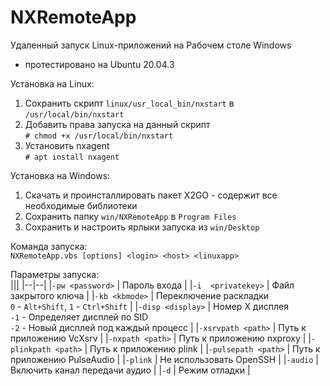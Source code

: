 # NXRemoteApp
Удаленный запуск Linux-приложений на Рабочем столе Windows
* протестировано на Ubuntu 20.04.3

Установка на Linux:  
1. Сохранить скрипт `linux/usr_local_bin/nxstart` в `/usr/local/bin/nxstart`  
2. Добавить права запуска на данный скрипт  
`# chmod +x /usr/local/bin/nxstart`  
3. Установить nxagent  
`# apt install nxagent`  
  
Установка на Windows:  
1. Скачать и проинсталлировать пакет X2GO - содержит все необходимые библиотеки  
2. Сохранить папку `win/NXRemoteApp` в `Program Files`  
3. Сохранить и настроить ярлыки запуска из `win/Desktop`  
  
Команда запуска:  
`NXRemoteApp.vbs [options] <login> <host> <linuxapp>`  
  
Параметры запуска:  
|||
|--|--|
|`-pw <password>`	| Пароль входа					|
|`-i  <privatekey>`	| Файл закрытого ключа				|
|`-kb <kbmode>`		| Переключение раскладки  
			  `0` - `Alt+Shift`, `1` - `Ctrl+Shift`		|
|`-disp <display>`	| Номер X дисплея  
			  `-1` - Определяет дисплей по SID  
			  `-2` - Новый дисплей под каждый процесс	|
|`-xsrvpath <path>`	| Путь к приложению VcXsrv			|
|`-nxpath <path>`	| Путь к приложению nxproxy			|
|`-plinkpath <path>`	| Путь к приложению plink			|
|`-pulsepath <path>`	| Путь к приложению PulseAudio			|
|`-plink`		| Не использовать OpenSSH			|
|`-audio`		| Включить канал передачи аудио			|
|`-d`			| Режим отладки					|
